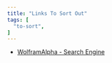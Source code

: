 ```yaml
---
title: "Links To Sort Out"
tags: [
  "to-sort",
]
---
```


- [WolframAlpha - Search Engine](https://www.wolframalpha.com/)
